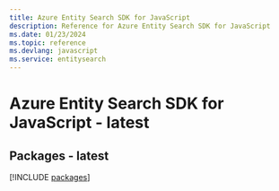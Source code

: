 ```yaml
---
title: Azure Entity Search SDK for JavaScript
description: Reference for Azure Entity Search SDK for JavaScript
ms.date: 01/23/2024
ms.topic: reference
ms.devlang: javascript
ms.service: entitysearch
---
```

# Azure Entity Search SDK for JavaScript - latest
## Packages - latest
[!INCLUDE [packages](entity-search-index.md)]